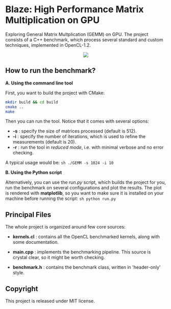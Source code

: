 # Blaze: High Performance Matrix Multiplication on GPU

Exploring General Matrix Multplication (GEMM) on GPU. 
The project consists of a C++ benchmark, which process several standard and custom techniques, implemented in OpenCL-1.2.

<p align="center">
  <img src="https://github.com/Cryst4L/Blazing-GEMM/blob/master/results.png"/>
</p>

How to run the benchmark?
-------------------------
<b>A. Using the command line tool</b>

First, you want to build the project with CMake:

```sh
mkdir build && cd build
cmake ..
make
```

Then you can run the tool. Notice that it comes with several options:

* **-s** : specify the size of matrices processed (default is 512).
* **-i** : specify the number of iterations, which is used to refine the measurements (default is 20).
* **-r** : run the tool in _reduced mode_, i.e. with minimal verbose and no error checking.

A typical usage would be: ```sh ./GEMM -s 1024 -i 10 ```

<b>B. Using the Python script</b>

Alternatively, you can use the _run.py_ script, which builds the project for you, run the benchmark on several configurations and plot the results.
The plot is rendered with **matplotlib**, so you want to make sure it is installed on your machine before running the script: ```sh python run.py```

Principal Files
--------------
The whole project is organized around few core sources:

* **kernels.cl** : contains all the OpenCL benchmarked kernels, along with some documentation.

* **main.cpp** : implements the benchmarking pipeline. This source is crystal clear, so it might be worth checking.

* **benchmark.h** : contains the benchmark class, written in 'header-only' style.

Copyright
----------
This project is released under MIT license.
